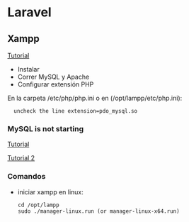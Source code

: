 # Laravel

## Xampp

[Tutorial](https://youtu.be/laXc22YPGhg?si=KUCcMlrJVbvKHCTU)

- Instalar
- Correr MySQL y Apache
- Configurar extensión PHP

En la carpeta /etc/php/php.ini o en (/opt/lampp/etc/php.ini):

      uncheck the line extension=pdo_mysql.so



### MySQL is not starting

[Tutorial](https://stackoverflow.com/questions/16830891/mysql-is-not-starting-in-xampp-ubuntu)

[Tutorial 2](https://stackoverflow.com/questions/58511277/very-persistent-opt-lampp-bin-mysql-server-264-kill-no-such-process-xampp-u)

### Comandos

- iniciar xampp en linux: 

      cd /opt/lampp
      sudo ./manager-linux.run (or manager-linux-x64.run)
  
